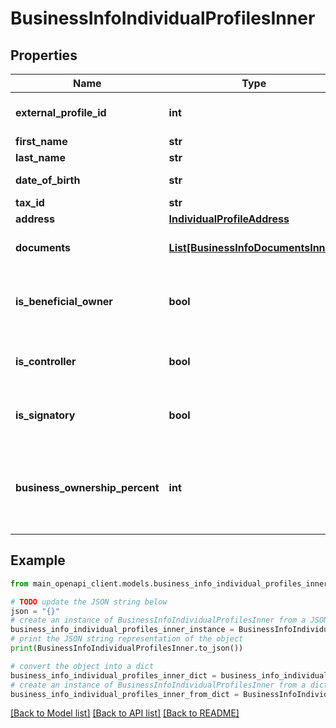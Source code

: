 # BusinessInfoIndividualProfilesInner


## Properties

Name | Type | Description | Notes
------------ | ------------- | ------------- | -------------
**external_profile_id** | **int** | Profile ID for diligence | 
**first_name** | **str** | First name | 
**last_name** | **str** | Last name | 
**date_of_birth** | **str** | Date of birth | 
**tax_id** | **str** | SSN | 
**address** | [**IndividualProfileAddress**](IndividualProfileAddress.md) |  | 
**documents** | [**List[BusinessInfoDocumentsInner]**](BusinessInfoDocumentsInner.md) | Documents for individual | 
**is_beneficial_owner** | **bool** | Whether the individual is a beneficial owner | [optional] 
**is_controller** | **bool** | Whether the individual is a controller | [optional] 
**is_signatory** | **bool** | Whether the individual is a signatory | [optional] 
**business_ownership_percent** | **int** | Potential percentage of the business the individual owns | [optional] 

## Example

```python
from main_openapi_client.models.business_info_individual_profiles_inner import BusinessInfoIndividualProfilesInner

# TODO update the JSON string below
json = "{}"
# create an instance of BusinessInfoIndividualProfilesInner from a JSON string
business_info_individual_profiles_inner_instance = BusinessInfoIndividualProfilesInner.from_json(json)
# print the JSON string representation of the object
print(BusinessInfoIndividualProfilesInner.to_json())

# convert the object into a dict
business_info_individual_profiles_inner_dict = business_info_individual_profiles_inner_instance.to_dict()
# create an instance of BusinessInfoIndividualProfilesInner from a dict
business_info_individual_profiles_inner_from_dict = BusinessInfoIndividualProfilesInner.from_dict(business_info_individual_profiles_inner_dict)
```
[[Back to Model list]](../README.md#documentation-for-models) [[Back to API list]](../README.md#documentation-for-api-endpoints) [[Back to README]](../README.md)


